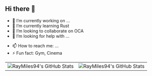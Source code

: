 ##                                                                      Hi there 👋

<!--
**RayMiles94/RayMiles94** is a ✨ _special_ ✨ repository because its `README.md` (this file) appears on your GitHub profile.

Here are some ideas to get you started:
-->
- 🔭 I’m currently working on ...
- 🌱 I’m currently learning Rust
- 👯 I’m looking to collaborate on OCA
- 🤔 I’m looking for help with ...
<!-- - 💬 Ask me about ... -->
- 📫 How to reach me: ...
- ⚡ Fun fact: Gym, Cinema

<table style="border-collapse: collapse; border: none;">
  <tr>
    <td><img src="https://github-readme-stats.vercel.app/api?username=RayMiles94&theme=synthwave&show_icons=true&hide_border=true&count_private=true" alt="RayMiles94's GitHub Stats" /></td>
    <td><img src="https://github-readme-stats.vercel.app/api/top-langs/?username=RayMiles94&theme=synthwave&show_icons=true&hide_border=true&layout=compact" alt="RayMiles94's GitHub Stats" /></td>
  </tr>
</table>


